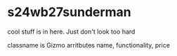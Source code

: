 # s24wb27sunderman
cool stuff is in here. Just don't look too hard

classname is Gizmo
arritbutes name, functionality, price